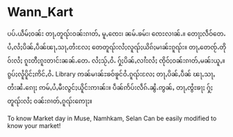 # Wann_Kart

ပပ်ႉယဵမ်ႈဝၼ်း တႃႇတူၺ်းဝၼ်းၵၢတ်ႇ မူႇၸေႊ၊ ၼမ်ႉၶမ်း၊ ၸေႊလၢၼ်ႉ။ တေႃႈလဵဝ်တေႉ ပႆႇလႆႈပိၼ်ႇပဵၼ်ၽႃႇသႃႇတႆးလႄႈ တေတူၺ်းလႆႈလူၺ်ႈယိၵ်ႈမၢၼ်ႊၵူၺ်း။ တႃႇတေၸႂ်ႉတိုဝ်းလႆႈ ၵူႊတီႈၵူႊတၢင်းၼၼ်ႉတေႉ လႆႈသႂ်ႇဝႆႉ ႁႂ်ႈပိၼ်ႇလၢႆႊလႆႈ ၸိုဝ်ႈဝၼ်းၵၢတ်ႇမၼ်းယူႇ။ ၵွပ်ႈလႆူပိူင်ႈဢိင်ႇဝႆႉ Library ဢၼ်မၢၼ်ႊၶဝ်ၶူင်ဝႆႉၵူၺ်းလႄႈ တႃႇပိၼ်ႇပဵၼ် ၽႃႇသႃႇတႆးၼႆႉၵေႃႈ ဢမ်ႇပႆႇမီးလွင်ႈယိူင်းဢၢၼ်း။ ပဵၼ်ဢႅပ်းလဵၵ်ႉၼွႆႉဢွၼ်ႇ တႃႇၸွႆႊၶႃႈ ႁႂ်ႈတူၺ်းလႆႈ ဝၼ်းၵၢတ်ႇၵူၺ်းဢေႃႈ။ 

To know Market day in Muse, Namhkam, Selan
Can be easily modified to know your market!
